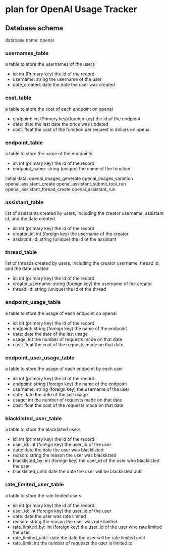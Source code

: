 # plan for OpenAI Usage Tracker

## Database schema
database name: openai

### usernames_table
a table to store the usernames of the users
- id: int (Primary key) the id of the record
- username: string the username of the user
- date_created: date the date the user was created

### cost_table
a table to store the cost of each endpoint on openai
- endpoint: int (Primary key)(foreign key) the id of the endpoint
- date: date the last date the price was updated
- cost: float the cost of the function per request in dollars on openai

### endpoint_table
a table to store the name of the endpoints
- id: int (primary key) the id of the record
- endpoint_name: string (unique) the name of the function

 initial data:
 openai_images_generate
 openai_images_variation
 openai_assistant_create
 openai_assistant_submit_tool_run
 openai_assistant_thread_create
 openai_assistant_run

### assistant_table
list of assistants created by users, including the creator username, assistant id, and the date created
- id: int (primary key) the id of the record
- creator_id: int (foreign key) the username of the creator
- assistant_id: string (unique) the id of the assistant

### thread_table
list of threads created by users, including the creator username, thread id, and the date created
- id: int (primary key) the id of the record
- creator_username: string (foreign key) the username of the creator
- thread_id: string (unique) the id of the thread

### endpoint_usage_table
a table to store the usage of each endpoint on openai
- id: int (primary key) the id of the record
- endpoint: string (foreign key) the name of the endpoint
- date: date the date of the last usage
- usage: int the number of requests made on that date
- cost: float the cost of the requests made on that date

### endpoint_user_usage_table
a table to store the usage of each endpoint by each user
- id: int (primary key) the id of the record
- endpoint: string (foreign key) the name of the endpoint
- username: string (foreign key) the username of the user
- date: date the date of the last usage
- usage: int the number of requests made on that date
- cost: float the cost of the requests made on that date

### blacklisted_user_table
a table to store the blacklisted users
- id: int (primary key) the id of the record
- user_id: int (foreign key) the user_id of the user
- date: date the date the user was blacklisted
- reason: string the reason the user was blacklisted
- blacklisted_by: int (foreign key) the user_id of the user who blacklisted the user
- blacklisted_until: date the date the user will be blacklisted until

### rate_limited_user_table
a table to store the rate limited users
- id: int (primary key) the id of the record
- user_id: int (foreign key) the user_id of the user
- date: date the user was rate limited
- reason: string the reason the user was rate limited
- rate_limited_by: int (foreign key) the user_id of the user who rate limited the user
- rate_limited_until: date the date the user will be rate limited until
- rate_limit: int the number of requests the user is limited to



